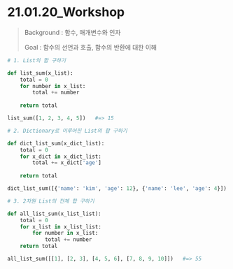 # 21.01.20_Workshop

> Background : 함수, 매개변수와 인자
>
> Goal : 함수의 선언과 호출, 함수의 반환에 대한 이해



```python
# 1. List의 합 구하기

def list_sum(x_list):
    total = 0
    for number in x_list:
        total += number
    
    return total

list_sum([1, 2, 3, 4, 5])	#=> 15
```

```python
# 2. Dictionary로 이루어진 List의 합 구하기

def dict_list_sum(x_dict_list):
    total = 0
    for x_dict in x_dict_list:
        total += x_dict['age']
        
    return total

dict_list_sum([{'name': 'kim', 'age': 12}, {'name': 'lee', 'age': 4}])	#=> 16
```

```python
# 3. 2차원 List의 전체 합 구하기

def all_list_sum(x_list_list):
    total = 0
    for x_list in x_list_list:
        for number in x_list:
            total += number
    return total

all_list_sum([[1], [2, 3], [4, 5, 6], [7, 8, 9, 10]])	#=> 55
```


